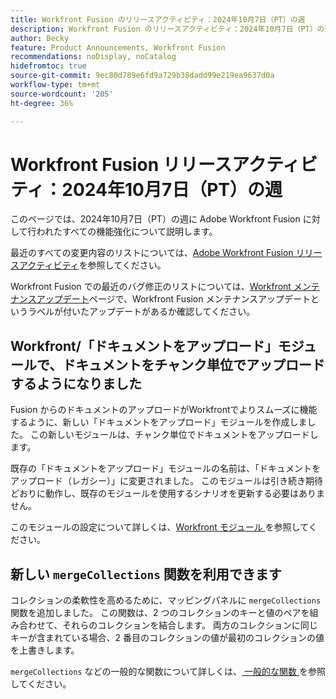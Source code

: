 ```yaml
---
title: Workfront Fusion のリリースアクティビティ：2024年10月7日（PT）の週
description: Workfront Fusion のリリースアクティビティ：2024年10月7日（PT）の週
author: Becky
feature: Product Announcements, Workfront Fusion
recommendations: noDisplay, noCatalog
hidefromtoc: true
source-git-commit: 9ec80d789e6fd9a729b38dadd99e219ea9637d0a
workflow-type: tm+mt
source-wordcount: '205'
ht-degree: 36%

---
```


# Workfront Fusion リリースアクティビティ：2024年10月7日（PT）の週

このページでは、2024年10月7日（PT）の週に Adobe Workfront Fusion に対して行われたすべての機能強化について説明します。

最近のすべての変更内容のリストについては、[Adobe Workfront Fusion リリースアクティビティ](../../../product-announcements/product-releases/fusion-release-activity/fusion-release-activity.md)を参照してください。

Workfront Fusion での最近のバグ修正のリストについては、[Workfront メンテナンスアップデート](https://experienceleague.adobe.com/docs/workfront-known-issues/releases/current-updates.html?lang=ja)ページで、Workfront Fusion メンテナンスアップデートというラベルが付いたアップデートがあるか確認してください。

## Workfront/「ドキュメントをアップロード」モジュールで、ドキュメントをチャンク単位でアップロードするようになりました

Fusion からのドキュメントのアップロードがWorkfrontでよりスムーズに機能するように、新しい「ドキュメントをアップロード」モジュールを作成しました。 この新しいモジュールは、チャンク単位でドキュメントをアップロードします。

既存の「ドキュメントをアップロード」モジュールの名前は、「ドキュメントをアップロード（レガシー）」に変更されました。 このモジュールは引き続き期待どおりに動作し、既存のモジュールを使用するシナリオを更新する必要はありません。

このモジュールの設定について詳しくは、[Workfront モジュール ](/help/quicksilver/workfront-fusion/apps-and-their-modules/workfront-modules.md#actions) を参照してください。

## 新しい `mergeCollections` 関数を利用できます

コレクションの柔軟性を高めるために、マッピングパネルに `mergeCollections` 関数を追加しました。 この関数は、2 つのコレクションのキーと値のペアを組み合わせて、それらのコレクションを結合します。 両方のコレクションに同じキーが含まれている場合、2 番目のコレクションの値が最初のコレクションの値を上書きします。

`mergeCollections` などの一般的な関数について詳しくは、[ 一般的な関数 ](/help/quicksilver/workfront-fusion/functions/general-functions.md) を参照してください。
